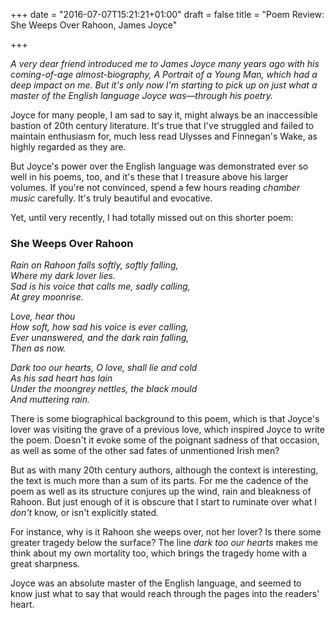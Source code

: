 +++
date = "2016-07-07T15:21:21+01:00"
draft = false
title = "Poem Review: She Weeps Over Rahoon, James Joyce"

+++

*A very dear friend introduced me to James Joyce many years ago with his coming-of-age almost-biography, A Portrait of a Young Man, which had a deep impact on me. But it's only now I'm starting to pick up on just what a master of the English language Joyce was—through his poetry.*

Joyce for many people, I am sad to say it, might always be an inaccessible bastion of 20th century literature. It's true that I've struggled and failed to maintain enthusiasm for, much less read Ulysses and Finnegan's Wake, as highly regarded as they are.

But Joyce's power over the English language was demonstrated ever so well in his poems, too, and it's these that I treasure above his larger volumes. If you're not convinced, spend a few hours reading _chamber music_ carefully. It's truly beautiful and evocative.

Yet, until very recently, I had totally missed out on this shorter poem:

### She Weeps Over Rahoon

_Rain on Rahoon falls softly, softly falling,_  
_Where my dark lover lies._  
_Sad is his voice that calls me, sadly calling,_  
_At grey moonrise._  

_Love, hear thou_  
_How soft, how sad his voice is ever calling,_  
_Ever unanswered, and the dark rain falling,_  
_Then as now._  

_Dark too our hearts, O love, shall lie and cold_  
_As his sad heart has lain_  
_Under the moongrey nettles, the black mould_  
_And muttering rain._  


There is some biographical background to this poem, which is that Joyce's lover was visiting the grave of a previous love, which inspired Joyce to write the poem. Doesn't it evoke some of the poignant sadness of that occasion, as well as some of the other sad fates of unmentioned Irish men?

But as with many 20th century authors, although the context is interesting, the text is much more than a sum of its parts. For me the cadence of the poem as well as its structure conjures up the wind, rain and bleakness of Rahoon. But just enough of it is obscure that I start to ruminate over what I _don't_ know, or isn't explicitly stated.

For instance, why is it Rahoon she weeps over, not her lover? Is there some greater tragedy below the surface? The line _dark too our hearts_ makes me think about my own mortality too, which brings the tragedy home with a great sharpness.

Joyce was an absolute master of the English language, and seemed to know just what to say that would  reach through the pages into the readers' heart.
